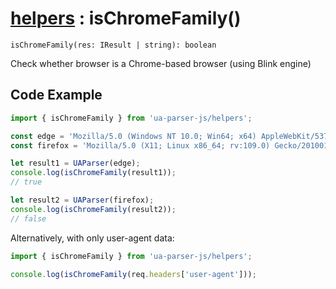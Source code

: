 # [helpers](/api/submodules/helpers/overview) : isChromeFamily()

`isChromeFamily(res: IResult | string): boolean`

Check whether browser is a Chrome-based browser (using Blink engine)

## Code Example

```js [example.js]
import { isChromeFamily } from 'ua-parser-js/helpers';

const edge = 'Mozilla/5.0 (Windows NT 10.0; Win64; x64) AppleWebKit/537.36 (KHTML, like Gecko) Chrome/119.0.0.0 Safari/537.36 Edg/119.0.2151.58';
const firefox = 'Mozilla/5.0 (X11; Linux x86_64; rv:109.0) Gecko/20100101 Firefox/111.0';

let result1 = UAParser(edge);
console.log(isChromeFamily(result1));
// true

let result2 = UAParser(firefox);
console.log(isChromeFamily(result2)); 
// false
```

Alternatively, with only user-agent data:

```js [example-server.js]
import { isChromeFamily } from 'ua-parser-js/helpers';

console.log(isChromeFamily(req.headers['user-agent']));
```
